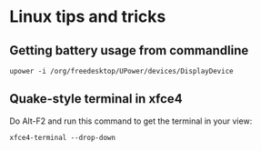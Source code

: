 # Linux tips and tricks

## Getting battery usage from commandline
```
upower -i /org/freedesktop/UPower/devices/DisplayDevice
```


## Quake-style terminal in xfce4
Do Alt-F2 and run this command to get the terminal in your view:
```
xfce4-terminal --drop-down
```
